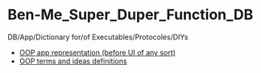 # Ben-Me_Super_Duper_Function_DB
DB/App/Dictionary for/of Executables/Protocoles/DIYs 

- [OOP app representation (before UI of any sort)](https://github.com/NahejL/Ben-Me_Super_Duper_Function_DB/blob/master/app_properties.md)
- [OOP terms and ideas definitions](https://github.com/NahejL/Ben-Me_Super_Duper_Function_DB/blob/master/definitions.md)
